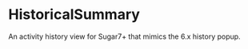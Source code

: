 HistoricalSummary
=================

An activity history view for Sugar7+ that mimics the 6.x history popup.
